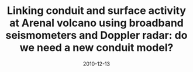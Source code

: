 ---
type: poster
authors: ['Sébastien Valade', 'F. Donnadieu', 'P. Lesage', 'M. Mora Fernandez', 'A. Harris', 'G.E. Alvarado']
title: "Linking conduit and surface activity at Arenal volcano using broadband seismometers and Doppler radar: do we need a new conduit model?"
event: AGU Fall Meeting
event_url: None
location: None
address:
  city: San Francisco
  country: USA
date: 2010-12-13
date_end: 2010-12-17
all_day: True
---